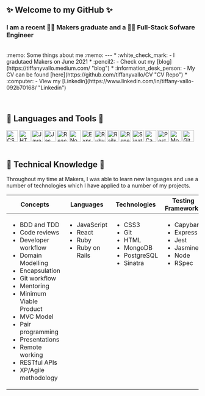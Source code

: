 ## ✨ Welcome to my GitHub ✨

### I am a recent :woman_student: Makers graduate and a :woman_technologist: Full-Stack Sofware Engineer
<br>
:memo: Some things about me :memo:
---
* :white_check_mark: - I gradutaed Makers on June 2021
* :pencil2: - Check out my [blog](https://tiffanyvallo.medium.com/ "blog")
* :information_desk_person: - My CV can be found [here](https://github.com/tiffanyvallo/CV "CV Repo") 
* :computer: - View my [Linkedin](https://www.linkedin.com/in/tiffany-vallo-092b70168/ "Linkedin")
<p>&nbsp;</p>

:crystal_ball: Languages and Tools :crystal_ball:
---
<img align="left" alt="CSS" width="30px" src="https://e7.pngegg.com/pngimages/893/87/png-clipart-cascading-style-sheets-logo-css3-html-css3-logo-blue-angle.png" />
<img align="left" alt="HTML" width="30px" src="https://upload.wikimedia.org/wikipedia/commons/thumb/6/61/HTML5_logo_and_wordmark.svg/2048px-HTML5_logo_and_wordmark.svg.png" />
<img align="left" alt="JavaScript" width="30px" src="https://upload.wikimedia.org/wikipedia/commons/6/6a/JavaScript-logo.png" />
<img align="left" alt="Jasmine" width="30px" src="https://upload.wikimedia.org/wikipedia/en/thumb/2/22/Logo_jasmine.svg/1200px-Logo_jasmine.svg.png" />
<img align="left" alt="React" width="30px" src="https://brandslogos.com/wp-content/uploads/images/react-logo-vector.svg" />
<img align="left" alt="Node" width="30px" src="https://blog.rahulbhutani.com/wp-content/uploads/2020/10/nodejs-1.png" />
<img align="left" alt="Express" width="30px" src="https://www.pngfind.com/pngs/m/136-1363736_express-js-icon-png-transparent-png.png" />
<img align="left" alt="Ruby" width="30px" src="https://upload.wikimedia.org/wikipedia/commons/thumb/7/73/Ruby_logo.svg/1024px-Ruby_logo.svg.png" />
<img align="left" alt="Rails" width="30px" src="https://upload.wikimedia.org/wikipedia/commons/1/16/Ruby_on_Rails-logo.png" />
<img align="left" alt="Rspec" width="30px" src="https://rspec.info/images/logo_ogp.png" />
<img align="left" alt="Sinatra" width="30px" src="https://cdn.worldvectorlogo.com/logos/sinatra.svg" />
<img align="left" alt="Capybara" width="30px" src="https://www.mailslurp.com/assets/brands/capybara.png" />
<img align="left" alt="PostgreSQL" width="30px" src="https://upload.wikimedia.org/wikipedia/commons/thumb/2/29/Postgresql_elephant.svg/1200px-Postgresql_elephant.svg.png" />
<img align="left" alt="MongoDB" width="30px" src="https://www.ictdemy.com/images/5728/mdb.png" />
<img align="left" alt="Git" width="30px" src="https://git-scm.com/images/logos/downloads/Git-Icon-1788C.png" />
<p>&nbsp;</p>
<br>

🧠 Technical Knowledge 🧠
---
Throughout my time at Makers, I was able to learn new languages and use a number of technologies which I have applied to a number of my projects.
<table>
  <thead>
    <tr>
      <th>Concepts</th>
      <th>Languages</th>
      <th>Technologies</th>
      <th>Testing Frameworks</th>
    </tr>
  </thead>
  <tbody>
    <tr>
      <td style="vertical-align: top">
        <ul>
          <li>BDD and TDD</li>
          <li>Code reviews</li>
          <li>Developer workflow</li>
          <li>Domain Modelling</li>
          <li>Encapsulation</li>
          <li>Git workflow</li> 
          <li>Mentoring</li>
          <li>Minimum Viable Product</li>
          <li>MVC Model</li>
          <li>Pair programming</li>
          <li>Presentations</li>
          <li>Remote working</li>
          <li>RESTful APIs</li>
          <li>XP/Agile methodology</li>          
        </ul>
      </td>
      <td style="vertical-align: top">
        <ul>
          <li>JavaScript</li>
          <li>React</li>
          <li>Ruby</li>
          <li>Ruby on Rails</li>
        </ul>
      </td>
      <td style="vertical-align: top">
        <ul>
          <li>CSS3</li>
          <li>Git</li>
          <li>HTML</li>
          <li>MongoDB</li>
          <li>PostgreSQL</li>
          <li>Sinatra</li>
        </ul>
      </td>
      <td style="vertical-align: top">
        <ul>
          <li>Capybara</li>
          <li>Express</li>
          <li>Jest</li>
          <li>Jasmine</li>
          <li>Node</li>
          <li>RSpec</li>
        </ul>
      </td>
    </tr>
  </tbody>
</table>






<!--
**tiffanyvallo/tiffanyvallo** is a ✨ _special_ ✨ repository because its `README.md` (this file) appears on your GitHub profile.

Here are some ideas to get you started:

- 🔭 I’m currently working on ...
- 🌱 I’m currently learning ...
- 👯 I’m looking to collaborate on ...
- 🤔 I’m looking for help with ...
- 💬 Ask me about ...
- 📫 How to reach me: ...
- 😄 Pronouns: ...
- ⚡ Fun fact: ...


TO add
Git status
Top projects
Tech table
or view a [PDF version](https://drive.google.com/file/d/19dBHoDTI_k6LFojOrcSoH5Cfbc5b5SEe/preview "CV PDF")
-->
